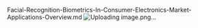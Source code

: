 Facial-Recognition-Biometrics-In-Consumer-Electronics-Market-Applications-Overview.md
![Uploading image.png…]()
